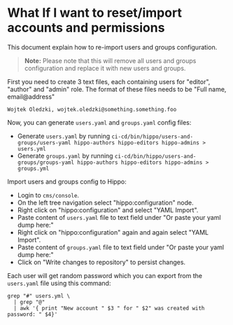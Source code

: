 # What If I want to reset/import accounts and permissions

This document explain how to re-import users and groups configuration.

> **Note:** Please note that this will remove all users and groups configuration
> and replace it with new users and groups.

First you need to create 3 text files, each containing users for "editor", "author"
and "admin" role. The format of these files needs to be "Full name, email@address"

```
Wojtek Oledzki, wojtek.oledzki@something.something.foo
```

Now, you can generate `users.yaml` and `groups.yaml` config files:

* Generate `users.yaml` by running
  `ci-cd/bin/hippo/users-and-groups/users-yaml hippo-authors hippo-editors hippo-admins > users.yml`
* Generate `groups.yaml` by running
  `ci-cd/bin/hippo/users-and-groups/groups-yaml hippo-authors hippo-editors hippo-admins > groups.yml`

Import users and groups config to Hippo:

* Login to `cms/console`.
* On the left tree navigation select "hippo:configuration" node.
* Right click on "hippo:configuration" and select "YAML Import".
* Paste content of `users.yaml` file to text field under "Or paste your yaml dump
  here:"
* Right click on "hippo:configuration" again and again select "YAML Import".
* Paste content of `groups.yaml` file to text field under "Or paste your yaml dump
  here:"
* Click on "Write changes to repository" to persist changes.

Each user will get random password which you can export from the `users.yaml` file
using this command:

```
grep "#" users.yml \
  | grep "@"
  | awk '{ print "New account " $3 " for " $2" was created with password: " $4}'
```
